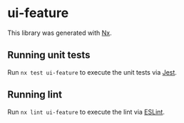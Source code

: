 # ui-feature

This library was generated with [Nx](https://nx.dev).

## Running unit tests

Run `nx test ui-feature` to execute the unit tests via [Jest](https://jestjs.io).

## Running lint

Run `nx lint ui-feature` to execute the lint via [ESLint](https://eslint.org/).
